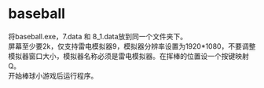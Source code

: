 # baseball

将baseball.exe，7.data 和 8_1.data放到同一个文件夹下。  
屏幕至少要2k，仅支持雷电模拟器9，模拟器分辨率设置为1920*1080，不要调整模拟器窗口大小，模拟器名称必须是雷电模拟器。在挥棒的位置设一个按键映射Q。  
开始棒球小游戏后运行程序。
